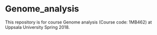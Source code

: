 # Genome_analysis
This repository is for course Genome analysis (Course code: 1MB462) at Uppsala University Spring 2018.
